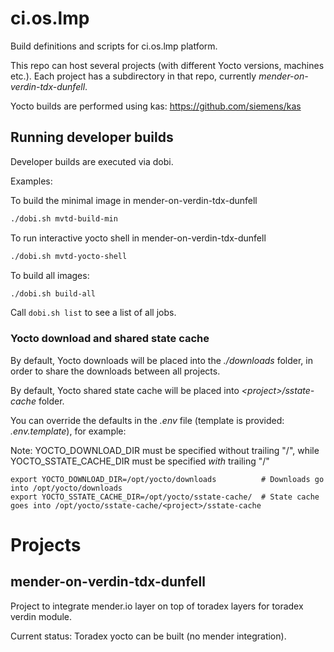 # ci.os.lmp

Build definitions and scripts for ci.os.lmp platform.

This repo can host several projects (with different Yocto versions, machines etc.). Each project
has a subdirectory in that repo, currently *mender-on-verdin-tdx-dunfell*.

Yocto builds are performed using kas: https://github.com/siemens/kas


## Running developer builds

Developer builds are executed via dobi. 

Examples:

To build the minimal image in mender-on-verdin-tdx-dunfell

```bash
./dobi.sh mvtd-build-min
```

To run interactive yocto shell in mender-on-verdin-tdx-dunfell

```bash
./dobi.sh mvtd-yocto-shell
```

To build all images:

```bash
./dobi.sh build-all
```

Call ```dobi.sh list``` to see a list of all jobs. 


### Yocto download and shared state cache

By default, Yocto downloads will be placed into the *./downloads* folder, in order
to share the downloads between all projects.

By default, Yocto shared state cache will be placed into *\<project\>/sstate-cache* folder.

You can override the defaults in the *.env* file (template is provided: *.env.template*), for example:

Note: YOCTO_DOWNLOAD_DIR must be specified without trailing "/", while YOCTO_SSTATE_CACHE_DIR
must be specified *with* trailing "/"

```
export YOCTO_DOWNLOAD_DIR=/opt/yocto/downloads          # Downloads go into /opt/yocto/downloads
export YOCTO_SSTATE_CACHE_DIR=/opt/yocto/sstate-cache/  # State cache goes into /opt/yocto/sstate-cache/<project>/sstate-cache
```


# Projects
## mender-on-verdin-tdx-dunfell

Project to integrate mender.io layer on top of toradex layers for toradex verdin module.

Current status: Toradex yocto can be built (no mender integration). 
